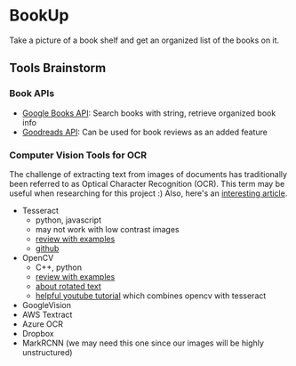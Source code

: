 # BookUp
Take a picture of a book shelf and get an organized list of the books on it.


## Tools Brainstorm

### Book APIs
- [Google Books API](https://www.programmableweb.com/api/google-books-rest-api-v1): Search books with string, retrieve organized book info
- [Goodreads API](https://www.programmableweb.com/api/goodreads-feed-api): Can be used for book reviews as an added feature

### Computer Vision Tools for OCR
The challenge of extracting text from images of documents has traditionally been referred to as Optical Character Recognition (OCR). This term may be useful when researching for this project :) Also, here's an [interesting article](https://medium.com/capital-one-tech/learning-to-read-computer-vision-methods-for-extracting-text-from-images-2ffcdae11594).

- Tesseract
  - python, javascript
  - may not work with low contrast images
  - [review with examples](https://medium.com/datadriveninvestor/review-for-tesseract-and-kraken-ocr-for-text-recognition-2e63c2adedd0)
  - [github](https://github.com/naptha/tesseract.js)
- OpenCV
  - C++, python
  - [review with examples](https://www.learnopencv.com/deep-learning-based-text-detection-using-opencv-c-python/)
  - [about rotated text](https://github.com/Hellowlol/opencv-text-detection)
  - [helpful youtube tutorial](https://www.youtube.com/watch?v=nmDiZGx5mqU) which combines opencv with tesseract
- GoogleVision
- AWS Textract
- Azure OCR
- Dropbox
- MarkRCNN (we may need this one since our images will be highly unstructured)
